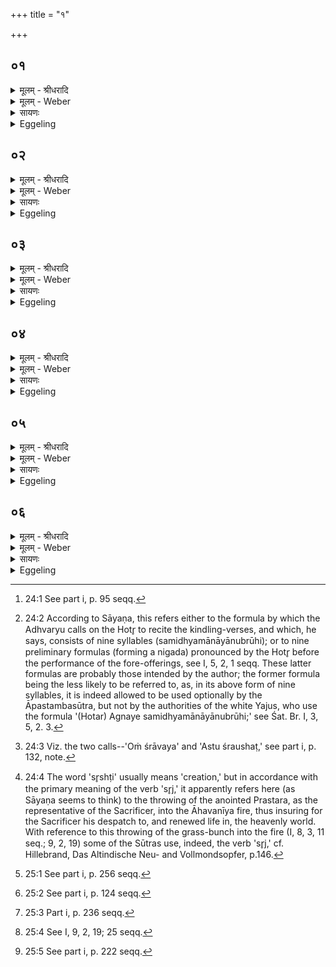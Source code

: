 +++
title = "१"

+++


## ०१
<details><summary>मूलम् - श्रीधरादि</summary>

त्रि᳘र्ह वै पु᳘रुषो जायते॥  
(त ऽए) एत᳘न्न्वेव᳘ मातुश्चा᳘धि पितुश्चा᳘ग्रे जायते᳘ ऽथ यं᳘ यज्ञ᳘ ऽउपन᳘मति स यद्य᳘जते त᳘द्द्विती᳘यं जायते᳘ ऽथ य᳘त्र म्रिय᳘ते य᳘त्रैतमग्ना᳘वभ्याद᳘धति स यत्त᳘तः सम्भ᳘वति त᳘त्तृती᳘यं जायते त᳘स्मात्त्रिः पु᳘रुषो जायत ऽइ᳘त्याहुः॥
</details>

<details><summary>मूलम् - Weber</summary>

त्रि᳘र्ह वै पु᳘रुषो जायते॥  
एतॗन्न्वेव᳘ मातुश्चा᳘धि पितुश्चा᳘ग्रे जायते᳘ऽथ यं᳘ यज्ञ᳘ उपन᳘मति स यद्य᳘जते त᳘द्द्विती᳘यं जायते᳘ऽथ य᳘त्र म्रिय᳘ते य᳘त्रैनमग्ना᳘वभ्याद᳘धति स यत्त᳘तः सम्भ᳘वति त᳘त्तृती᳘यं जायते त᳘स्मात्त्रिः पु᳘रुषो जायत इ᳘त्याहुः॥
</details>

<details><summary>सायणः</summary>

…
</details>

<details><summary>Eggeling</summary>

1. Verily, man is born thrice, namely in this way:--first he is born from his mother and father; and when he to whom the sacrifice inclines performs offering he is born a second time; and when he dies, and they place him on the fire, and when he

thereupon comes into existence again, he is born a third time;--wherefore they say, 'Man is born thrice.'
</details>

## ०२
<details><summary>मूलम् - श्रीधरादि</summary>

(स्ता) ता वा᳘ ऽएताः[[!!]]॥  
(ता ऽए᳘) ए᳘कादश सामिधेनीर᳘न्वाह द᳘श वा᳘ ऽइमे पु᳘रुषे प्राणा᳘ ऽआ᳘त्मैकादशो य᳘स्मिन्नेते᳘ प्राणाः[[!!]] प्र᳘तिष्ठिता ऽएता᳘वान्वै पु᳘रुषस्त᳘देनं कृत्स्नं᳘ जनयत्य᳘थ य᳘दूर्ध्व᳘ᳫँ᳘ सामिधेनी᳘भ्यः सा᳘ प्रतिष्ठा त᳘देनं जनयित्वा प्र᳘तिष्ठापयति॥
</details>

<details><summary>मूलम् - Weber</summary>

ता वा᳘ एताः᳟॥  
ए᳘कादश सामिधेनीर᳘न्वाह द᳘श वा᳘ इमे पु᳘रुषे प्राणा᳘ आॗत्मैकादशो य᳘स्मिन्नेते᳘ प्राणाः᳘ प्र᳘तिष्ठिता एता᳘वान्वै पु᳘रुषस्त᳘देनं कृत्स्नं᳘ जनयत्य᳘थ य᳘दूर्ध्व᳘ᳫं᳘ सामिधेनी᳘भ्यः सा᳘ प्रतिष्ठा त᳘देनं जनयित्वा प्र᳘तिष्ठापयति॥
</details>

<details><summary>सायणः</summary>

…
</details>

<details><summary>Eggeling</summary>

2. He (the Hotr̥) recites those eleven kindling-verses [^egg_123],--there are these ten vital airs in man, and the body in which these vital airs are established is the eleventh,--so great, indeed, is man: he thus causes him to be born complete. And what comes after the kindling-verses that is the foundation: thus, having caused him to be born, he establishes him.

[^egg_123]: 24:1 See part i, p. 95 seqq.
</details>

## ०३
<details><summary>मूलम् - श्रीधरादि</summary>

न᳘व प्रसव᳘स्य व्व्या᳘त्दृतयः॥  
(यो) न᳘वेमे पु᳘रुषे प्राणास्त᳘देनं द्विती᳘यं जनयत्याश्रा᳘वणं प्रत्याश्रा᳘वणᳫँ᳭ सा᳘ प्रतिष्ठा᳘ ऽथ य᳘दे᳘वादः सृ᳘ष्टौ ज᳘न्मोद्य᳘ते तदेनं[[!!]] तृती᳘यं जनयति पत्नीसंयाजा᳘ ऽएव त᳘त्र प्रतिष्ठा॥
</details>

<details><summary>मूलम् - Weber</summary>

न᳘व प्रसव᳘स्य व्या᳘हृतयः॥  
न᳘वमे पु᳘रुषे प्राणास्त᳘देनं द्विती᳘यं जनयत्याश्रा᳘वणम् प्रत्याश्रा᳘वणᳫं सा᳘ प्रतिष्ठा᳘थ य᳘देॗवादः सृष्टौ ज᳘न्मोद्य᳘ते त᳘देनं तृती᳘यं जनयति पत्नीसंयाजा᳘ एव त᳘त्र प्रतिष्ठा॥
</details>

<details><summary>सायणः</summary>

…
</details>

<details><summary>Eggeling</summary>

3. There are nine utterances of impulsion (or quickening) [^egg_124],--there are these nine vital airs in man: he thereby causes him to be born a second time; and the (Adhvaryu's) call and (the Āgnīdhra's) response [^egg_125] are the foundation. And when there, on the occasion of the throwing [^egg_126] (of the grass-bunch

[^egg_124]: 24:2 According to Sāyaṇa, this refers either to the formula by which the Adhvaryu calls on the Hotr̥ to recite the kindling-verses, and which, he says, consists of nine syllables (samidhyamānāyānubrūhi); or to nine preliminary formulas (forming a nigada) pronounced by the Hotr̥ before the performance of the fore-offerings, see I, 5, 2, 1 seqq. These latter formulas are probably those intended by the author; the former formula being the less likely to be referred to, as, in its above form of nine syllables, it is indeed allowed to be used optionally by the Āpastambasūtra, but not by the authorities of the white Yajus, who use the formula '(Hotar) Agnaye samidhyamānāyānubrūhi;' see Śat. Br. I, 3, 5, 2. 3.

[^egg_125]: 24:3 Viz. the two calls--'Oṁ śrāvaya' and 'Astu śraushaṭ,' see part i, p. 132, note.

[^egg_126]: 24:4 The word 'sr̥shṭi' usually means 'creation,' but in accordance with the primary meaning of the verb 'sr̥j,' it apparently refers here (as Sāyaṇa seems to think) to the throwing of the anointed Prastara, as the representative of the Sacrificer, into the Āhavanīya fire, thus insuring for the Sacrificer his despatch to, and renewed life in, the heavenly world. With reference to  this throwing of the grass-bunch into the fire (I, 8, 3, 11 seq.; 9, 2, 19) some of the Sūtras use, indeed, the verb 'sr̥j,' cf. Hillebrand, Das Altindische Neu- and Vollmondsopfer, p.146.

into the fire), birth is spoken of, he thereby causes him to be born a third time: on this occasion the Patnīsaṁyājas [^egg_127] are the foundation.

[^egg_127]: 25:1 See part i, p. 256 seqq.
</details>

## ०४
<details><summary>मूलम् - श्रीधरादि</summary>

त्रिर्ह वै पु᳘रुषो जा᳘यते॥  
(त ऽए) एव᳘मे᳘वैनमेत᳘द्यज्ञात्त्रि᳘र्जनयति ता᳘सामेकादशानां त्रिः᳘ प्रथमा᳘मन्वा᳘ह त्रि᳘रुत्तमाम्[[!!]]॥
</details>

<details><summary>मूलम् - Weber</summary>

त्रिर्हि वै पु᳘रुषो जा᳘यते॥  
एव᳘मेॗवैनमेत᳘द्यज्ञात्त्रि᳘र्जनयति ता᳘सामेकादशानां त्रिः᳘ प्रथमा᳘मन्वा᳘ह त्रि᳘रुत्तमा᳘म्॥
</details>

<details><summary>सायणः</summary>

…
</details>

<details><summary>Eggeling</summary>

4. For thrice, indeed, man is born, and it is just in this way that he causes him to be born thrice from the sacrifice. Of those eleven (kindling-verses) he recites thrice the first and last:--
</details>

## ०५
<details><summary>मूलम् - श्रीधरादि</summary>

ताः प᳘ञ्चदश सामिधे᳘न्यः[[!!]]॥  
(न्यो) द्वा᳘वाघारौ प᳘ञ्च प्रयाजा ऽइ᳘डा त्र᳘यो ऽनुयाजाः᳘ सूक्तवाक᳘श्च शंयोर्व्वाक᳘श्च तास्त्र᳘योदशा᳘हुतयो᳘ ऽथ य᳘दे᳘वादः᳘ पत्नीसंयाजे᳘षु सम्प्रगृह्णा᳘ति समिष्टयजु᳘श्च॥
</details>

<details><summary>मूलम् - Weber</summary>

ताः प᳘ञ्चदश सामिधेन्यः᳟॥  
द्वा᳘वाघारौ प᳘ञ्च प्रयाजा इ᳘डा त्र᳘योऽनुयाजाः᳘ सूक्तवाक᳘श्च शम्योर्वाक᳘श्च तास्त्र᳘योदशा᳘हुतयो᳘ऽथ य᳘देॗवादः᳘ पत्नीसंयाजे᳘षु सम्प्रगृह्णा᳘ति समिष्टयजु᳘श्च॥
</details>

<details><summary>सायणः</summary>

…
</details>

<details><summary>Eggeling</summary>

5. This makes fifteen kindling-verses,--there are two libations of ghee (āghāra [^egg_128]), five fore-offerings, the Iḍā, three after-offerings, the Sūktavāka, and Śamyorvāka [^egg_129]--that makes thirteen oblations. And when there, at the Patnīsaṁyājas, he takes up at the same time (the two spoons); and the Samishṭayajus [^egg_130]:--

[^egg_128]: 25:2 See part i, p. 124 seqq.

[^egg_129]: 25:3 Part i, p. 236 seqq.

[^egg_130]: 25:4 See I, 9, 2, 19; 25 seqq.
</details>

## ०६
<details><summary>मूलम् - श्रीधरादि</summary>

ताः प᳘ञ्चदशा᳘हुतयः॥  
(स्ता᳘) ता᳘सां पञ्चदशानामा᳘हुतीनामेता᳘ ऽअनुवा᳘क्या ऽएताः प᳘ञ्चदश सामिधेन्य᳘ ऽएता᳘सामनुवा᳘क्यानामेता᳘ या᳘ज्या य᳘ ऽएवा᳘त्र म᳘न्त्रो यो᳘ निगदस्त᳘द्याज्यारूप᳘मेते᳘नो हास्यैता ऽआ᳘हुतयो ऽनुवा᳘क्यवत्यो[[!!]] भवन्त्येता᳘भिः सामिधेनी᳘भिरेता᳘भिरा᳘हुतिभिरेता᳘ ऽअनुवा᳘क्या या᳘ज्यवत्यश्चा᳘हुतिमत्यश्च[[!!]] भवन्ति॥
</details>
<details><summary>मूलम् - Weber</summary>

ताः प᳘ञ्चदशा᳘हुतयः॥  
ता᳘साम् पञ्चदशानामा᳘हुतीनामेता᳘ अनुवाॗक्या एताः प᳘ञ्चदश सामिधेन्य᳘ एता᳘सामनुवा᳘क्यानामेता᳘ याॗज्या य᳘ एवा᳘त्र म᳘न्त्रो यो᳘ निगदस्त᳘द्याज्यारूप᳘मेते᳘नो हास्यैता आ᳘हुतयोऽनुवाक्य᳘वत्यो भवन्त्येता᳘भिः सामिधेनी᳘भिरेता᳘भिरा᳘हुतिभिरेता᳘ अनुवाॗक्या याज्य᳘वत्यश्चा᳘हुतिवत्यश्च भवन्ति॥
</details>

<details><summary>सायणः</summary>

…
</details>
<details><summary>Eggeling</summary>

6. That makes fifteen oblations:--for these fifteen oblations those fifteen kindling-verses (serve, as it were, as) invitatory formulas; and for these invitatory formulas these (serve as) offering-formulas--whatever formula (is used) there (at those oblations) and what Nigada (is used at the invocation of the Iḍā [^egg_131]) that is of the form of offering-formulas. Thereby, then, those oblations of his come to be supplied with invitatory formulas through those kindling-verses; and through those oblations those invitatory formulas come to be supplied with both offering-formulas and oblations.

[^egg_131]: 25:5 See part i, p. 222 seqq.
</details>

